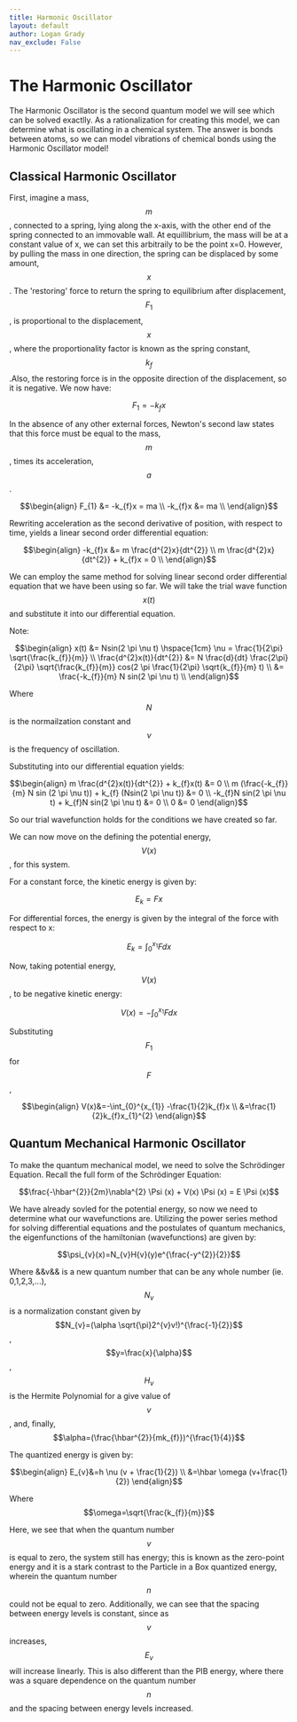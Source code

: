 ```yaml
---
title: Harmonic Oscillator
layout: default
author: Logan Grady
nav_exclude: False
---
```


# The Harmonic Oscillator

The Harmonic Oscillator is the second quantum model we will see which can be solved exactlly. As a rationalization for creating this model, we can determine what is oscillating in a chemical system. The answer is bonds between atoms, so we can model vibrations of chemical bonds using the Harmonic Oscillator model!

## Classical Harmonic Oscillator

First, imagine a mass, $$m$$ , connected to a spring, lying along the x-axis, with the other end of the spring connected to an immovable wall. At equillibrium, the mass will be at a constant value of x, we can set this arbitraily to be the point x=0. However, by pulling the mass in one direction, the spring can be displaced by some amount, $$x$$. The 'restoring' force to return the spring to equilibrium after displacement, $$F_1$$ , is proportional to the displacement, $$x$$, where the proportionality factor is known as the spring constant, $$k_f$$.Also, the restoring force is in the opposite direction of the displacement, so it is negative. We now have:

$$F_{1}=-k_{f}x$$

In the absence of any other external forces, Newton's second law states that this force must be equal to the mass, $$m$$, times its acceleration, $$a$$.

$$\begin{align}
F_{1} &= -k_{f}x = ma \\
-k_{f}x &= ma \\
\end{align}$$

Rewriting acceleration as the second derivative of position, with respect to time, yields a linear second order differential equation:

$$\begin{align}
-k_{f}x &= m \frac{d^{2}x}{dt^{2}} \\
m \frac{d^{2}x}{dt^{2}} + k_{f}x = 0 \\
\end{align}$$

We can employ the same method for solving linear second order differential equation that we have been using so far. We will take the trial wave function $$x(t)$$ and substitute it into our differential equation.

Note:

$$\begin{align}
x(t) &= Nsin(2 \pi \nu t) \hspace{1cm} \nu = \frac{1}{2\pi} \sqrt{\frac{k_{f}}{m}} \\
\frac{d^{2}x(t)}{dt^{2}} &= N \frac{d}{dt} \frac{2\pi}{2\pi} \sqrt{\frac{k_{f}}{m}} cos(2 \pi \frac{1}{2\pi} \sqrt{k_{f}}{m} t) \\
&= \frac{-k_{f}}{m} N sin(2 \pi \nu t) \\
\end{align}$$

Where $$N$$ is the normailzation constant and $$\nu$$ is the frequency of oscillation.

Substituting into our differential equation yields:

$$\begin{align}
m \frac{d^{2}x(t)}{dt^{2}} + k_{f}x(t) &= 0 \\
m (\frac{-k_{f}}{m} N sin (2 \pi \nu t)) + k_{f} (Nsin(2 \pi \nu t)) &= 0 \\
-k_{f}N sin(2 \pi \nu t) + k_{f}N sin(2 \pi \nu t) &= 0 \\
0 &= 0
\end{align}$$

So our trial wavefunction holds for the conditions we have created so far.

We can now move on the defining the potential energy, $$V(x)$$ , for this system. 

For a constant force, the kinetic energy is given by:

$$E_{k}=Fx$$

For differential forces, the energy is given by the integral of the force with respect to x:

$$E_{k}=\int_{0}^{x_1}Fdx$$

Now, taking potential energy, $$V(x)$$, to be negative kinetic energy:

$$V(x)=-\int_{0}^{x_{1}}Fdx$$

Substituting $$F_{1}$$ for $$F$$,

$$\begin{align}
V(x)&=-\int_{0}^{x_{1}} -\frac{1}{2}k_{f}x \\
&=\frac{1}{2}k_{f}x_{1}^{2}
\end{align}$$

## Quantum Mechanical Harmonic Oscillator

To make the quantum mechanical model, we need to solve the Schrödinger Equation. Recall the full form of the Schrödinger Equation:

$$\frac{-\hbar^{2}}{2m}\nabla^{2} \Psi (x) + V(x) \Psi (x) = E \Psi (x)$$

We have already sovled for the potential energy, so now we need to determine what our wavefunctions are. Utilizing the power series method for solving differential equations and the postulates of quantum mechanics, the eigenfunctions of the hamiltonian (wavefunctions) are given by:

$$\psi_{v}(x)=N_{v}H{v}(y)e^{\frac{-y^{2}}{2}}$$

Where &&v&& is a new quantum number that can be any whole number (ie. 0,1,2,3,...), $$N_{v}$$ is a normalization constant given by $$N_{v}=(\alpha \sqrt{\pi}2^{v}v!)^{\frac{-1}{2}}$$ , $$y=\frac{x}{\alpha}$$, $$H_{v}$$ is the Hermite Polynomial for a give value of $$v$$, and, finally, $$\alpha=(\frac{\hbar^{2}}{mk_{f}})^{\frac{1}{4}}$$

The quantized energy is given by:

$$\begin{align}
E_{v}&=h \nu (v + \frac{1}{2}) \\
&=\hbar \omega (v+\frac{1}{2})
\end{align}$$

Where $$\omega=\sqrt{\frac{k_{f}}{m}}$$

Here, we see that when the quantum number $$v$$ is equal to zero, the system still has energy; this is known as the zero-point energy and it is a stark contrast to the Particle in a Box quantized energy, wherein the quantum number $$n$$ could not be equal to zero. Additionally, we can see that the spacing between energy levels is constant, since as $$v$$ increases, $$E_{v}$$ will increase linearly. This is also different than the PIB energy, where there was a square dependence on the quantum number $$n$$ and the spacing between energy levels increased. 

